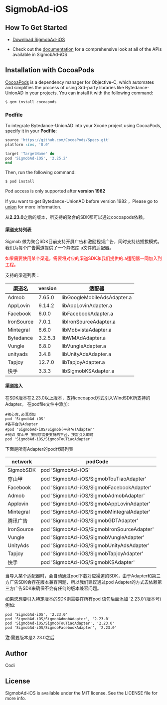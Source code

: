 # SigmobAd-iOS

## How To Get Started

+ [Download SigmobAd-iOS](http://www.sigmob.com/)

+ Check out the [documentation](http://docs.sigmob.cn/#/sdk/SDK%E6%8E%A5%E5%85%A5/ios/) for a comprehensive look at all of the APIs available in SigmobAd-iOS


## Installation with CocoaPods

[CocoaPods](https://cocoapods.org) is a dependency manager for Objective-C, which automates and simplifies the process of using 3rd-party libraries like Bytedance-UnionAD in your projects. You can install it with the following command:
```ruby
$ gem install cocoapods
```

### Podfile

To integrate Bytedance-UnionAD into your Xcode project using CocoaPods, specify it in your **Podfile**:
```ruby
source 'https://github.com/CocoaPods/Specs.git'
platform :ios, '8.0'

target 'TargetName' do
pod 'SigmobAd-iOS', '2.25.2'
end
```
Then, run the following command:
```ruby
$ pod install
```

Pod access is only supported after **version 1982**

If you want to get Bytedance-UnionAD before version 1982 ，Please go to [union](http://ad.toutiao.com/union/media) for more information.



从**2.23.0**之后的版本，所支持的聚合的SDK都可以通过cocoapods依赖。



#### 渠道支持列表

Sigmob 做为聚合SDK目前支持开屏广告和激励视频广告，同时支持热插拔模式。我们为每个广告渠道提供了一个静态库.a文件的适配器。

<font Color=red>如果需要使用某个渠道，需要将对应的渠道SDK和我们提供的.a适配器一同加入到工程。</font>

支持的渠道列表：

| 渠道名     | version | 适配器                      |
| ---------- | ------- | --------------------------- |
| Admob      | 7.65.0  | libGoogleMobileAdsAdapter.a |
| AppLovin   | 6.14.2  | libAppLovinAdapter.a        |
| Facebook   | 6.0.0   | libFacebookAdapter.a        |
| IronSource | 7.0.1   | libIronSourceAdapter.a      |
| Mintegral  | 6.6.0   | libMobvistaAdapter.a        |
| Bytedance  | 3.2.5.3 | libWMAdAdapter.a            |
| Vungle     | 6.8.0   | libVungleAdapter.a          |
| unityads   | 3.4.8   | libUnityAdsAdapter.a        |
| Tapjoy     | 12.7.0  | libTapjoyAdapter.a          |
| 快手       | 3.3.3   | libSigmobKSAdapter.a        |

#### 渠道接入



在SDK版本在2.23.0以上版本，支持cocoapod方式引入WindSDK所支持的Adapter。
在podfile文件中添加:

```
#核心库,必须添加
pod 'SigmobAd-iOS'
#各平台的Adapter
#pod 'SigmobAd-iOS/Sigmob(平台名)Adapter'
#例如 穿山甲 按照您需要支持的平台，按需引入即可
pod 'SigmobAd-iOS/SigmobTouTiaoAdapter'
```



下面是所有Adapter的pod代码列表

| network    | podCode                                    |
| ---------- | ------------------------------------------ |
| SigmobSDK  | pod 'SigmobAd-iOS'                         |
| 穿山甲     | pod 'SigmobAd-iOS/SigmobTouTiaoAdapter'    |
| Facebook   | pod 'SigmobAd-iOS/SigmobFacebookAdapter'   |
| Admob      | pod 'SigmobAd-iOS/SigmobAdmobAdapter'      |
| Applovin   | pod 'SigmobAd-iOS/SigmobAppLovinAdapter'   |
| Mintegral  | pod 'SigmobAd-iOS/SigmobMintegralAdapter'  |
| 腾讯广告   | pod 'SigmobAd-iOS/SigmobGDTAdapter'        |
| IronSource | pod 'SigmobAd-iOS/SigmobIronSourceAdapter' |
| Vungle     | pod 'SigmobAd-iOS/SigmobVungleAdapter'     |
| UnityAds   | pod 'SigmobAd-iOS/SigmobUnityAdsAdapter'   |
| Tapjoy     | pod 'SigmobAd-iOS/SigmobTapjoyAdapter'     |
| 快手       | pod 'SigmobAd-iOS/SigmobKSAdapter'         |

当导入某个适配器时，会自动通过pod下载对应渠道的SDK，由于Adapter和第三方广告SDK会存在版本兼容问题，所以我们建议通过pod Adapter的方式去依赖第三方广告SDK来确保不会有任何的版本兼容问题。





如果您想要引入特定版本的SDK则需要在所有pod 语句后面添加 '2.23.0'(版本号) 例如:

```
pod 'SigmobAd-iOS', '2.23.0'
pod 'SigmobAd-iOS/SigmobAdmobAdapter', '2.23.0'
pod 'SigmobAd-iOS/SigmobTouTiaoAdapter', '2.23.0'
pod 'SigmobAd-iOS/SigmobFacebookAdapter', '2.23.0'
```

**注**:需要版本是2.23.0之后





## Author

Codi

## License

SigmobAd-iOS is available under the MIT license. See the LICENSE file for more info.


